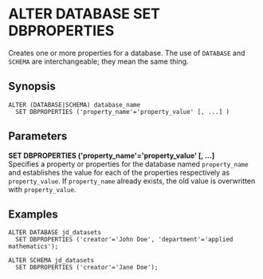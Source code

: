 # ALTER DATABASE SET DBPROPERTIES<a name="alter-database-set-dbproperties"></a>

Creates one or more properties for a database\. The use of `DATABASE` and `SCHEMA` are interchangeable; they mean the same thing\.

## Synopsis<a name="synopsis"></a>

```
ALTER (DATABASE|SCHEMA) database_name
  SET DBPROPERTIES ('property_name'='property_value' [, ...] )
```

## Parameters<a name="parameters"></a>

**SET DBPROPERTIES \('property\_name'='property\_value' \[, \.\.\.\]**  
Specifies a property or properties for the database named `property_name` and establishes the value for each of the properties respectively as `property_value`\. If `property_name` already exists, the old value is overwritten with `property_value`\.

## Examples<a name="examples"></a>

```
ALTER DATABASE jd_datasets
  SET DBPROPERTIES ('creator'='John Doe', 'department'='applied mathematics');
```

```
ALTER SCHEMA jd_datasets
  SET DBPROPERTIES ('creator'='Jane Doe');
```
